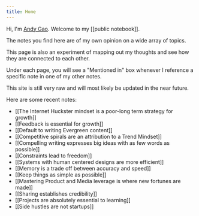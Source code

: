 ```yaml
---
title: Home
---
```


Hi, I'm [Andy Gao](https://andyjgao.com). Welcome to my [[public notebook]].

The notes you find here are of my own opinion on a wide array of topics. 

This page is also an experiment of mapping out my thoughts and see how they are connected to each other. 

Under each page, you will see a "Mentioned in" box whenever I reference a specific note in one of my other notes.

This site is still very raw and will most likely be updated in the near future.

Here are some recent notes:
- [[The Internet Huckster mindset is a poor-long term strategy for growth]]
- [[Feedback is essential for growth]]
- [[Default to writing Evergreen content]]
- [[Competitive spirals are an attribution to a Trend Mindset]]
- [[Compelling writing expresses big ideas with as few words as possible]]
- [[Constraints lead to freedom]]
- [[Systems with human centered designs are more efficient]]
- [[Memory is a trade off between accuracy and speed]]
- [[Keep things as simple as possible]]
- [[Mastering Product and Media leverage is where new fortunes are made]]
- [[Sharing establishes credibility]]
- [[Projects are absolutely essential to learning]]
- [[Side hustles are not startups]]




